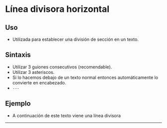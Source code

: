 # Línea divisora horizontal

## Uso

- Utilizada para establecer una división de sección en un texto.

## Sintaxis

- Utilizar 3 guiones consecutivos (recomendable).
- Utilizar 3 asteriscos.
- Si lo hacemos debajo de un texto normal entonces automáticamente lo convierte en encabezado.
- `---`

## Ejemplo

- A continuación de este texto viene una línea divisora

---
